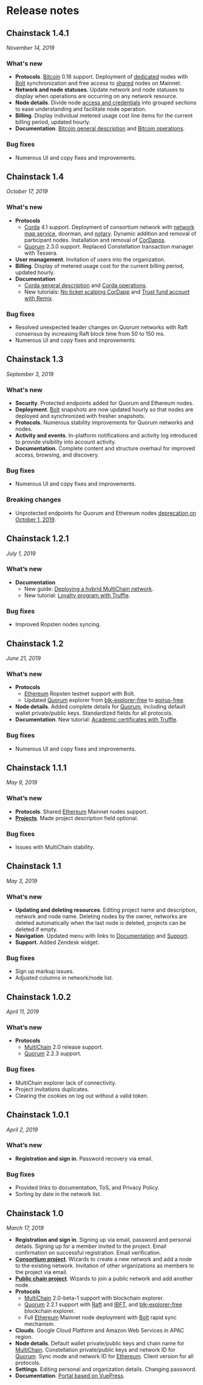 # Release notes

## Chainstack 1.4.1

*November 14, 2019*

### What's new

* **Protocols**. [Bitcoin](/blockchains/bitcoin) 0.18 support. Deployment of [dedicated](/glossary/dedicated-node) nodes with [Bolt](/glossary/bolt) synchronization and free access to [shared](/glossary/shared-node) nodes on Mainnet.
* **Network and node statuses**. Update network and node statuses to display when operations are occurring on any network resource.
* **Node details**. Divide node [access and credentials](/platform/view-node-access-and-credentials) into grouped sections to ease understanding and facilitate node operation.
* **Billing**. Display individual metered usage cost line items for the current billing period, updated hourly.
* **Documentation**. [Bitcoin general description](/blockchains/bitcoin) and [Bitcoin operations](/operations/bitcoin).

### Bug fixes

* Numerous UI and copy fixes and improvements.

## Chainstack 1.4

*October 17, 2019*

### What's new

* **Protocols**
  * [Corda](/blockchains/corda) 4.1 support. Deployment of consortium network with [network map service](/blockchains/corda#network-map-service), doorman, and [notary](/blockchains/corda#notary-service). Dynamic addition and removal of participant nodes. Installation and removal of [CorDapps](/blockchains/corda#cordapp).
  * [Quorum](/blockchains/Quorum) 2.3.0 support. Replaced Constellation transaction manager with Tessera.
* **User management**. Invitation of users into the organization.
* **Billing**. Display of metered usage cost for the current billing period, updated hourly.
* **Documentation**
  * [Corda general description](/blockchains/corda) and [Corda operations](/operations/corda).
  * New tutorials: [No ticket scalping CorDapp](/tutorials/corda/no-ticket-scalping-cordapp) and [Trust fund account with Remix](/tutorials/ethereum/trust-fund-account-with-remix).

### Bug fixes

* Resolved unexpected leader changes on Quorum networks with Raft consensus by increasing Raft block time from 50 to 150 ms.
* Numerous UI and copy fixes and improvements.

## Chainstack 1.3

*September 3, 2019*

### What's new

* **Security**. Protected endpoints added for Quorum and Ethereum nodes.
* **Deployment**. [Bolt](/glossary/bolt) snapshots are now updated hourly so that nodes are deployed and synchronized with fresher snapshots.
* **Protocols.** Numerous stability improvements for Quorum networks and nodes.
* **Activity and events**. In-platform notifications and activity log introduced to provide visibility into account activity.
* **Documentation.** Complete content and structure overhaul for improved access, browsing, and discovery.

### Bug fixes

* Numerous UI and copy fixes and improvements.

### Breaking changes

* Unprotected endpoints for Quorum and Ethereum nodes [deprecation on October 1, 2019](https://chainstack.com/protected-endpoints-for-ethereum-and-quorum-nodes-on-chainstack/).

## Chainstack 1.2.1

*July 1, 2019*

### What’s new

* **Documentation**
  * New guide: [Deploying a hybrid MultiChain network](/operations/multichain/deploying-a-hybrid-network).
  * New tutorial: [Loyalty program with Truffle](/tutorials/quorum/loyalty-program-with-truffle).

### Bug fixes

* Improved Ropsten nodes syncing.

## Chainstack 1.2

*June 21, 2019*

### What’s new

* **Protocols**
  * [Ethereum](/blockchains/ethereum) Ropsten testnet support with Bolt.
  * Updated [Quorum](/blockchains/quorum) explorer from [blk-explorer-free](https://github.com/blk-io/blk-explorer-free) to [epirus-free](https://github.com/blk-io/epirus-free).
* **Node details**. Added complete details for [Quorum](/blockchains/quorum), including default wallet private/public keys. Standardized fields for all protocols.
* **Documentation**. New tutorial: [Academic certificates with Truffle](/tutorials/ethereum/academic-certificates-with-truffle).

### Bug fixes

* Numerous UI and copy fixes and improvements.

## Chainstack 1.1.1

*May 9, 2019*

### What’s new

* **Protocols**. Shared [Ethereum](/blockchains/ethereum) Mainnet nodes support.
* [**Projects**](/glossary/project). Made project description field optional.

### Bug fixes

* Issues with MultiChain stability.

## Chainstack 1.1

*May 3, 2019*

### What’s new

* **Updating and deleting resources**. Editing project name and description, network and node name. Deleting nodes by the owner, networks are deleted automatically when the last node is deleted, projects can be deleted if empty.
* **Navigation**. Updated menu with links to [Documentation](../) and [Support](https://support.chainstack.com).
* **Support**. Added Zendesk widget.

### Bug fixes

* Sign up markup issues.
* Adjusted columns in network/node list.

## Chainstack 1.0.2

*April 11, 2019*

### What’s new

* **Protocols**
  * [MultiChain](/blockchains/multichain) 2.0 release support.
  * [Quorum](/blockchains/quorum) 2.2.3 support.

### Bug fixes

* MultiChain explorer lack of connectivity.
* Project invitations duplicates.
* Clearing the cookies on log out without a valid token.

## Chainstack 1.0.1

*April 2, 2019*

### What’s new

* **Registration and sign in**. Password recovery via email.

### Bug fixes

* Provided links to documentation, ToS, and Privacy Policy.
* Sorting by date in the network list.

## Chainstack 1.0

*March 17, 2019*

* **Registration and sign in**. Signing up via email, password and personal details. Signing up for a member invited to the project. Email confirmation on successful registration. Email verification.
* [**Consortium project**](/glossary/consortium-project). Wizards to create a new network and add a node to the existing network. Invitation of other organizations as members to the project via email.
* [**Public chain project**](/glossary/public-chain-project). Wizards to join a public network and add another node.
* **Protocols**
  * [MultiChain](/blockchains/multichain) 2.0-beta-1 support with blockchain explorer.
  * [Quorum](/blockchains/quorum) 2.2.1 support with [Raft](/blockchains/quorum#raft) and [IBFT](/blockchains/quorum#istanbul-byzantine-fault-tolerance), and [blk-explorer-free](https://github.com/blk-io/blk-explorer-free) blockchain explorer.
  * Full [Ethereum](/blockchains/ethereum) Mainnet node deployment with [Bolt](/glossary/bolt) rapid sync mechanism.
* **Clouds**. Google Cloud Platform and Amazon Web Services in APAC region.
* **Node details**. Default wallet private/public keys and chain name for [MultiChain](/blockchains/multichain). Constellation private/public keys and network ID for [Quorum](/blockchains/quorum). Sync mode and network ID for [Ethereum](/blockchains/ethereum). Client version for all protocols.
* **Settings**. Editing personal and organization details. Changing password.
* **Documentation**. [Portal based on VuePress](../).
